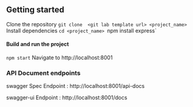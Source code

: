 ## Getting started
Clone the repository
`git clone  <git lab template url> <project_name>`
Install dependencies
`cd <project_name>
`npm install express`

#### Build and run the project
`npm start`
Navigate to http://localhost:8001

### API Document endpoints

swagger Spec Endpoint : http://localhost:8001/api-docs

swagger-ui Endpoint : http://localhost:8001/docs
